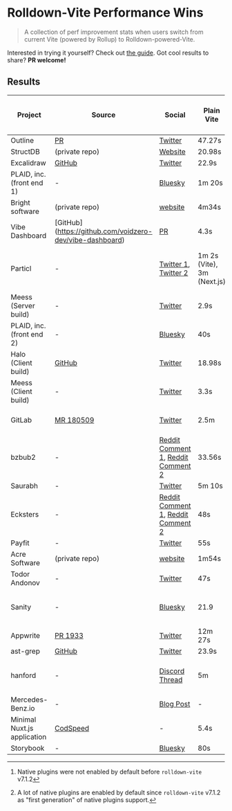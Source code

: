 # Rolldown-Vite Performance Wins

> A collection of perf improvement stats when users switch from current Vite (powered by Rollup) to Rolldown-powered-Vite. 

Interested in trying it yourself? Check out [the guide](https://vite.dev/guide/rolldown.html).
Got cool results to share? **PR welcome!**

## Results

| Project | Source | Social | Plain Vite | Rolldown-Vite (no native [^1]) | Rolldown-Vite (native v1 [^2]) | Build Speed Change | Build Memory Usage Change |
|---------|--------|--------|--------------|-------------------|---------------------|-------------|----|
| Outline | [PR](https://github.com/outline/outline/pull/9523) | [Twitter](https://x.com/youyuxi/status/1944604243786428448) | 47.27s | 5.40s | 2.12s | 22.3x | - |
| StructDB | (private repo) | [Website](https://structdb.net) | 20.98s | 4.53s | 1.19s  | 17x | - |
| Excalidraw | [GitHub](https://github.com/sapphi-red/excalidraw/tree/trim-down-build) | [Twitter](https://x.com/youyuxi/status/1914278629875540368) | 22.9s | - | 1.4s | 16x | - |
| PLAID, inc. (front end 1) | - | [Bluesky](https://bsky.app/profile/kazupon.dev/post/3lnk7bieifs2v) | 1m 20s | 10s | 5s | 16x | - |
| Bright software | (private repo) | [website](https://brightit.com.np/) | 4m34s | 1m20s | 18s  | 15.22x | - |
| Vibe Dashboard | [GitHub] (https://github.com/voidzero-dev/vibe-dashboard) | [PR](https://github.com/voidzero-dev/vibe-dashboard/pull/12) | 4.3s | - | 315ms | 13.6x | - |
| Particl | - | [Twitter 1](https://x.com/gill_kyle/status/1912336077152829745), [Twitter 2](https://x.com/gill_kyle/status/1915088866324967839) | 1m 2s (Vite), 3m (Next.js) | 27.16s | 6.36s | 9.7x <br> (28.8x compared to Next.js) | - |
| Meess (Server build) | - | [Twitter](https://x.com/ThisIsGengar/status/1928741941916618956) | 2.9s | 0.82s | 0.35s | 8.29x | - |
| PLAID, inc. (front end 2) | - | [Bluesky](https://bsky.app/profile/kazupon.dev/post/3lnk7bieifs2v) | 40s | 9s | 5s | 8x |  - |
| Halo (Client build) | [GitHub](https://github.com/halo-dev/halo) | [Twitter](https://x.com/ryanwang_ya/status/1928664440100237678) | 18.98s | 3.19s | 2.35s | 8x |  - |
| Meess (Client build) | - | [Twitter](https://x.com/ThisIsGengar/status/1928741941916618956) | 3.3s | 0.85s | 0.48s | 6.88x |  - |
| GitLab | [MR 180509](https://gitlab.com/gitlab-org/gitlab/-/merge_requests/180509) | [Twitter](https://x.com/youyuxi/status/1914481681203102021) | 2.5m | 1m (esbuild for minification) | ~22s | 6.82x | 100x
| bzbub2 | - | [Reddit Comment 1](https://www.reddit.com/r/javascript/comments/1kz7dsp/comment/mv9z5or/), [Reddit Comment 2](https://www.reddit.com/r/javascript/comments/1kz7dsp/comment/mvt30dp/) | 33.56s | 10.22s | 4.97s | 6.8x | - |
| Saurabh | - | [Twitter](https://x.com/Saurabh_kakran/status/1914593323781603467) | 5m 10s | 1m 4s | 53s | 5.8x | - |
| Ecksters | - | [Reddit Comment 1](https://www.reddit.com/r/javascript/comments/1kz7dsp/comment/mv3q5qc/), [Reddit Comment 2](https://www.reddit.com/r/javascript/comments/1kz7dsp/comment/mv5avxx/)| 48s | 25s | 5.5s | 5.45x | - |
| Payfit | - | [Twitter](https://x.com/youyuxi/status/1907327848052109500) | 55s | - | 11.74s | 4.7x | - |
| Acre Software | (private repo) | [website](https://www.acresoftware.com/) | 1m54s | 38.96s | 25.41s | 4.49x | - |
| Todor Andonov | - | [Twitter](https://x.com/andonov_t/status/1915215035992821831) | 47s | - | 12s | 4x | - |
| Sanity | - | [Bluesky](https://bsky.app/profile/evanyou.me/post/3lqruv5a2ck2n) | 21.9 | 5.1s | - | 4x (no native plugins enabled) | - |
| Appwrite | [PR 1933](https://github.com/appwrite/website/pull/1933) | [Twitter](https://x.com/DittmannTorsten/status/1915763729586606125) | 12m 27s | 5m 38s | 3m 21s | 3.7x | 4x |
| ast-grep | [GitHub](https://github.com/ast-grep/ast-grep.github.io) | [Twitter](https://x.com/hd_nvim/status/1928482034055274917) | 23.9s | 8.71s | 6.86s | 3.5x | - |
| hanford | - | [Discord Thread](https://discord.com/channels/1171783886200643635/1379507924610842664/1379517855619612783) | 5m | - | 1m 30s (only native resolver) | 3.33x (only native resolver) | - |
| Mercedes-Benz.io | - | [Blog Post](https://www.mercedes-benz.io/blog/2025-05-16-how-can-modern-tooling-save-mercedes-benz-io-engineering-time) | - | - | - | 3x | - |
| Minimal Nuxt.js application | [CodSpeed](https://codspeed.io/nuxt/nuxt/branches/feat%2Ftest-rolldown-vite) | - | 5.4s | 2.1s | - | 2.6x | - |
| Storybook | - | [Bluesky](https://bsky.app/profile/shilman.net/post/3lnnmagmqtc2s) | 80s | 56s | 51s | 1.56x | - |

[^1]: Native plugins were not enabled by default before `rolldown-vite` v7.1.2

[^2]: A lot of native plugins are enabled by default since `rolldown-vite` v7.1.2 as "first generation" of native plugins support.

